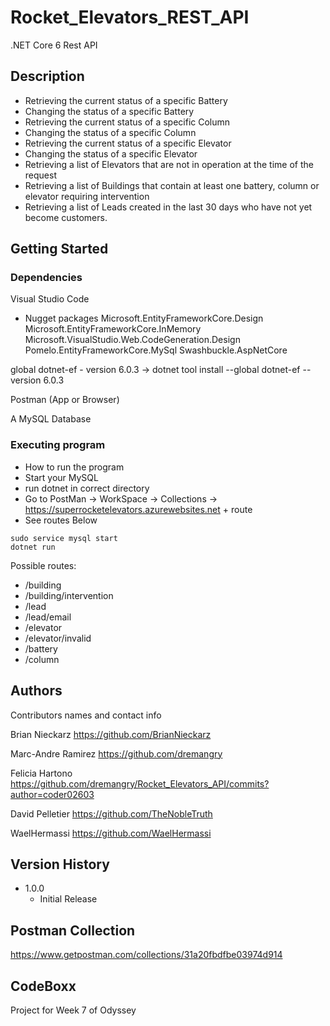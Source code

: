 # Rocket_Elevators_REST_API

.NET Core 6 Rest API

## Description

- Retrieving the current status of a specific Battery
- Changing the status of a specific Battery
- Retrieving the current status of a specific Column
- Changing the status of a specific Column
- Retrieving the current status of a specific Elevator
- Changing the status of a specific Elevator
- Retrieving a list of Elevators that are not in operation at the time of the request
- Retrieving a list of Buildings that contain at least one battery, column or elevator requiring intervention
- Retrieving a list of Leads created in the last 30 days who have not yet become customers.


## Getting Started

### Dependencies

Visual Studio Code

* Nugget packages
Microsoft.EntityFrameworkCore.Design
Microsoft.EntityFrameworkCore.InMemory
Microsoft.VisualStudio.Web.CodeGeneration.Design
Pomelo.EntityFrameworkCore.MySql
Swashbuckle.AspNetCore

global dotnet-ef - version 6.0.3 -> dotnet tool install --global dotnet-ef --version 6.0.3

Postman (App or Browser)

A MySQL Database

### Executing program

* How to run the program
* Start your MySQL
* run dotnet in correct directory
* Go to PostMan -> WorkSpace -> Collections -> https://superrocketelevators.azurewebsites.net + route
* See routes Below

```
sudo service mysql start
dotnet run
```

Possible routes:
* /building
* /building/intervention
* /lead
* /lead/email
* /elevator
* /elevator/invalid
* /battery
* /column

## Authors

Contributors names and contact info

Brian Nieckarz
https://github.com/BrianNieckarz

Marc-Andre Ramirez
https://github.com/dremangry

Felicia Hartono
https://github.com/dremangry/Rocket_Elevators_API/commits?author=coder02603

David Pelletier
https://github.com/TheNobleTruth

WaelHermassi
https://github.com/WaelHermassi

## Version History

* 1.0.0
    * Initial Release

## Postman Collection

https://www.getpostman.com/collections/31a20fbdfbe03974d914

## CodeBoxx

Project for Week 7 of Odyssey
